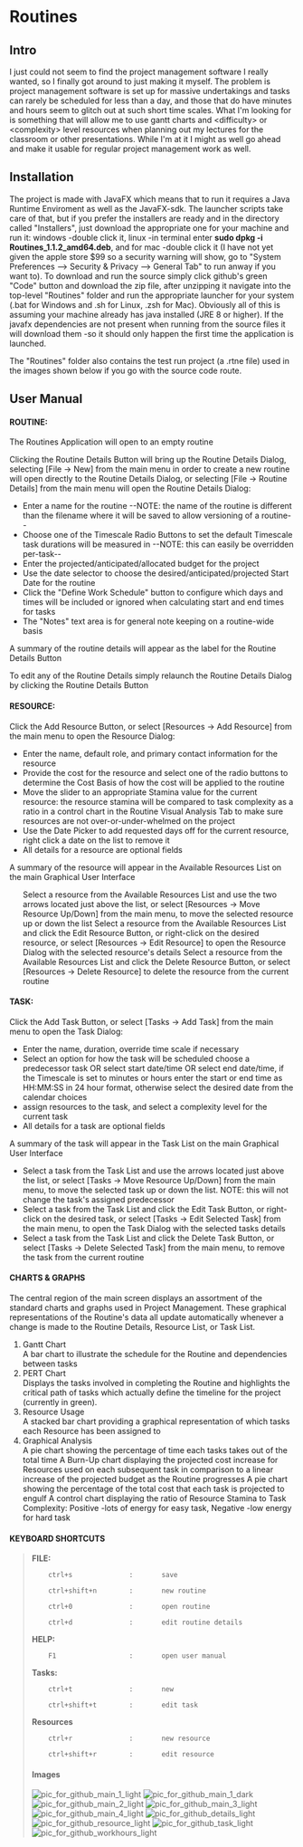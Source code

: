 # Routines


<h2>Intro</h2>

I just could not seem to find the project management software I really wanted, so I finally got around to just making it myself. The problem is project management software is set up for massive undertakings and tasks can rarely be scheduled for less than a day, and those that do have minutes and hours seem to glitch out at such short time scales. What I'm looking for is something that will allow me to use gantt charts and \<difficulty\> or \<complexity\> level resources when planning out my lectures for the classroom or other presentations. While I'm at it I might as well go ahead and make it usable for regular project management work as well.

<h2>Installation</h2>
The project is made with JavaFX which means that to run it requires a Java Runtime Enviroment as well as the JavaFX-sdk. The launcher scripts take care of that, but if you prefer the installers are ready and in the directory called "Installers", just download the appropriate one for your machine and run it: windows -double click it, linux -in terminal enter <b>sudo dpkg -i Routines_1.1.2_amd64.deb</b>, and for mac -double click it (I have not yet given the apple store $99 so a security warning will show, go to "System Preferences --> Security & Privacy --> General Tab" to run anway if you want to). To download and run the source simply click github's green "Code" button and download the zip file, after unzipping it navigate into the top-level "Routines" folder and run the appropriate launcher for your system (.bat for Windows and .sh for Linux, .zsh for Mac). Obviously all of this is assuming your machine already has java installed (JRE 8 or higher). If the javafx dependencies are not present when running from the source files it will download them -so it should only happen the first time the application is launched.

The "Routines" folder also contains the test run project (a .rtne file) used in the images shown below if you go with the source code route.





<h2>User Manual</h2>

<h4>ROUTINE:</h4>


<p>The Routines Application will open to an empty routine</p>

<p>Clicking the Routine Details Button will bring up the Routine Details Dialog, selecting [File -> New] from the main menu in order to create a new routine will open directly to the Routine Details Dialog, or selecting [File -> Routine Details] from the main menu will open the Routine Details Dialog: </p>

<ul>
        <li>Enter a name for the routine --NOTE: the name of the routine is different than the filename where it will be saved to allow versioning of a routine--</li>
        <li>Choose one of the Timescale Radio Buttons to set the default Timescale task durations will be measured in --NOTE: this can easily be overridden per-task--</li>
        <li>Enter the projected/anticipated/allocated budget for the project</li>
        <li>Use the date selector to choose the desired/anticipated/projected Start Date for the routine</li>
        <li>Click the "Define Work Schedule" button to configure which days and times will be included or ignored when calculating start and end times for tasks</li>
        <li>The "Notes" text area is for general note keeping on a routine-wide basis</li>

</ul>

 <p>A summary of the routine details will appear as the label for the Routine Details Button</p>
    
 <p>To edit any of the Routine Details simply relaunch the Routine Details Dialog by clicking the Routine Details Button</p>





<h4>RESOURCE:</h4>


   <p>Click the Add Resource Button, or select [Resources -> Add Resource] from the main menu to open the Resource Dialog:</p>
        <ul>
        <li>Enter the name, default role, and primary contact information for the resource</li>
        <li>Provide the cost for the resource and select one of the radio buttons to determine the Cost Basis of how the cost will be applied to the routine</li>
        <li>Move the slider to an appropriate Stamina value for the current resource: the resource stamina will be compared to task complexity as a ratio in a control chart in the Routine Visual Analysis Tab to make sure resources are not over-or-under-whelmed on the project</li>
        <li>Use the Date Picker to add requested days off for the current resource, right click a date on the list to remove it</li>
        <li>All details for a resource are optional fields</li>
        </ul>
        
   <p>A summary of the resource will appear in the Available Resources List on the main Graphical User Interface</p>
        <ul>
        Select a resource from the Available Resources List and use the two arrows located just above the list, or select [Resources -> Move Resource Up/Down] from the main menu, to move the selected resource up or down the list
        Select a resource from the Available Resources List and click the Edit Resource Button, or right-click on the desired resource, or select [Resources -> Edit Resource] to open the Resource Dialog with the selected resource's details
        Select a resource from the Available Resources List and click the Delete Resource Button, or select [Resources -> Delete Resource] to delete the resource from the current routine
        </ul>





<h4>TASK:</h4>


   <p>Click the Add Task Button, or select [Tasks -> Add Task] from the main menu to open the Task Dialog:</p>
    <ul>
        <li>Enter the name, duration, override time scale if necessary</li>
        <li>Select an option for how the task will be scheduled choose a predecessor task OR select start date/time OR select end date/time, if the Timescale is set to minutes or hours enter the start or end time as HH:MM:SS in 24 hour format, otherwise select the desired date from the calendar choices</li>
        <li>assign resources to the task, and select a complexity level for the current task</li>
        <li>All details for a task are optional fields</li>
        </ul>

   <p>A summary of the task will appear in the Task List on the main Graphical User Interface</p>
   <ul>
        <li>Select a task from the Task List and use the arrows located just above the list, or select [Tasks -> Move Resource Up/Down] from the main menu, to move the selected task up or down the list. NOTE: this will not change the task's assigned predecessor</li>
        <li>Select a task from the Task List and click the Edit Task Button, or right-click on the desired task, or select [Tasks -> Edit Selected Task] from the main menu, to open the Task Dialog with the selected tasks details</li>
        <li>Select a task from the Task List and click the Delete Task Button, or select [Tasks -> Delete Selected Task] from the main menu, to remove the task from the current routine</li>
</ul>



<h4>CHARTS & GRAPHS</h4>


   <p>The central region of the main screen displays an assortment of the standard charts and graphs used in Project Management. These graphical representations of the Routine's data all update automatically whenever a change is made to the Routine Details, Resource List, or Task List.</p>
        <ol>
        <li>Gantt Chart</li>
            A bar chart to illustrate the schedule for the Routine and dependencies between tasks
        <li>PERT Chart</li>
            Displays the tasks involved in completing the Routine and highlights the critical path of tasks which actually define the timeline for the project (currently in green).
        <li>Resource Usage</li>
            A stacked bar chart providing a graphical representation of which tasks each Resource has been assigned to
        <li>Graphical Analysis</li>
            A pie chart showing the percentage of time each tasks takes out of the total time
            A Burn-Up chart displaying the projected cost increase for Resources used on each subsequent task in comparison to a linear increase of the projected budget as the Routine progresses
            A pie chart showing the percentage of the total cost that each task is projected to engulf
            A control chart displaying the ratio of Resource Stamina to Task Complexity: Positive -lots of energy for easy task, Negative -low energy for hard task

</ol>


<h4>KEYBOARD SHORTCUTS</h4>

<blockquote>
  <b>FILE:</b>
    
        ctrl+s              :       save
    
        ctrl+shift+n        :       new routine
    
        ctrl+0              :       open routine
    
        ctrl+d              :       edit routine details
    
    
    
    
  <b>HELP:</b>
    
        F1                  :       open user manual


  <b>Tasks:</b>
    
        ctrl+t              :       new 
    
        ctrl+shift+t        :       edit task


  <b>Resources</b>
    
        ctrl+r              :       new resource
    
        ctrl+shift+r        :       edit resource

</blockqoute>



<h4>Images</h4>


![pic_for_github_main_1_light](https://user-images.githubusercontent.com/50467171/119839789-6ca38f00-bed2-11eb-9800-6ba333e4930f.jpg)
![pic_for_github_main_1_dark](https://user-images.githubusercontent.com/50467171/119839793-6d3c2580-bed2-11eb-949d-319b7ef37933.jpg)
![pic_for_github_main_2_light](https://user-images.githubusercontent.com/50467171/119839799-6e6d5280-bed2-11eb-9e42-5a34f6eb3f4c.jpg)
![pic_for_github_main_3_light](https://user-images.githubusercontent.com/50467171/119839797-6dd4bc00-bed2-11eb-979b-a0e774e24964.jpg)
![pic_for_github_main_4_light](https://user-images.githubusercontent.com/50467171/119839796-6dd4bc00-bed2-11eb-89d2-4c1e114cb896.jpg)
![pic_for_github_details_light](https://user-images.githubusercontent.com/50467171/119839788-6ca38f00-bed2-11eb-92fd-c864b6e72fce.jpg)
![pic_for_github_resource_light](https://user-images.githubusercontent.com/50467171/119839782-6c0af880-bed2-11eb-9a3b-c0dd23bd666c.jpg)
![pic_for_github_task_light](https://user-images.githubusercontent.com/50467171/119839785-6ca38f00-bed2-11eb-92b3-c1a387869ee1.jpg)
![pic_for_github_workhours_light](https://user-images.githubusercontent.com/50467171/119839787-6ca38f00-bed2-11eb-9254-df0b45bc34aa.jpg)





